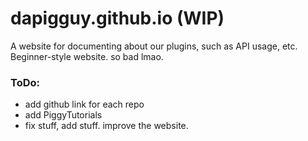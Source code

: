 # dapigguy.github.io (WIP)

A website for documenting about our plugins, such as API usage, etc.</br>
Beginner-style website. so bad lmao.

### ToDo:
- add github link for each repo
- add PiggyTutorials
- fix stuff, add stuff. improve the website.
